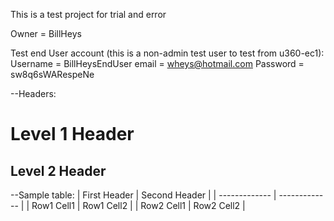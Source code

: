 This is a test project for trial and error

Owner = BillHeys

Test end User account (this is a non-admin test user to test from u360-ec1):
Username = BillHeysEndUser
email = wheys@hotmail.com
Password = sw8q6sWARespeNe

--Headers:
# Level 1 Header
## Level 2 Header

--Sample table:
| First Header  | Second Header |
| ------------- | ------------- |
| Row1 Cell1    | Row1 Cell2    |
| Row2 Cell1    | Row2 Cell2    |
